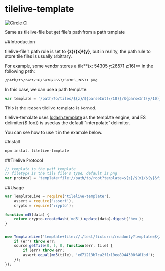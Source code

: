 # tilelive-template

[![Circle CI](https://circleci.com/gh/fuzhenn/tilelive-template.svg?style=svg)](https://circleci.com/gh/fuzhenn/tilelive-template)

Same as tilelive-file but get file's path from a path template

##Introduction

tilelive-file's path rule is set to **{z}/{x}/{y}**, but in reality, the path rule to store tile files is usually arbitrary.

For example, some vendor stores a tile**(x: 54305 y:26571 z:16)** in the following path:

```bash 
/path/to/root/16/5430/2657/54305_26571.png
```

In this case, we can use a path template:
```javascript
var template = '/path/to/tiles/${z}/${parseInt(x/10)}/${parseInt(y/10)}/${x}_${y}.png';
```

This is the reason tilelive-template is borned. 

tilelive-template uses [lodash.template](https://lodash.com/docs#template) as the template engine, and ES delimiter(${foo}) is used as the default "interpolate" delimiter.

You can see how to use it in the example below.

#Install
```bash
npm install tilelive-template
```

##Tilelive Protocol
```javascript
// template is the path template 
// filetype is the tile file's type, default is png
var protocol = 'template+file://path/to/root?template=${z}/${x}/${y}&filetype=png';
```

##Usage
```javascript
var TemplateLive = require('tilelive-template'),
    assert = require('assert'),
    crypto = require('crypto');

function md5(data) {
    return crypto.createHash('md5').update(data).digest('hex');
}


new TemplateLive('template+file://./test/fixtures/readonly?template=${z}/${x}/${y}&filetype=png', function(err, source) {
    if (err) throw err;
    source.getTile(0, 0, 0, function(err, tile) {
        if (err) throw err;
        assert.equal(md5(tile), 'e071213b7ca2f1c10ee8944300f461bd');        
    });
});

```
